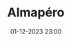 ---
layout: ../../layouts/ActuL.astro
title: Almapéro
source: https://www.instagram.com/stories/journalmamater/3246246868180720659/
date: 01-12-2023 23:00
img: /assets/actus/1201-almamater.png
assos:
  - almamater
---